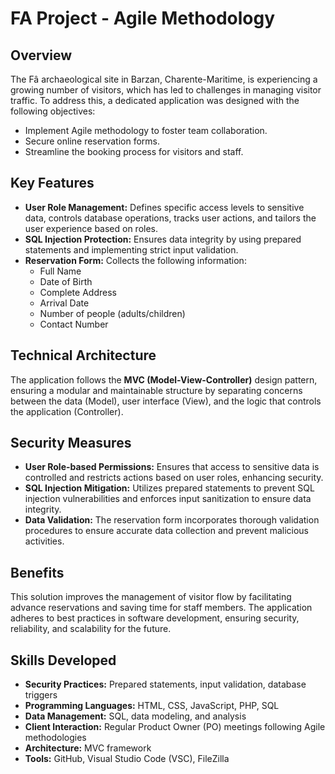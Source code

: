 # FA Project - Agile Methodology

## Overview

The Fâ archaeological site in Barzan, Charente-Maritime, is experiencing a growing number of visitors, which has led to challenges in managing visitor traffic. To address this, a dedicated application was designed with the following objectives:

- Implement Agile methodology to foster team collaboration.
- Secure online reservation forms.
- Streamline the booking process for visitors and staff.

## Key Features

- **User Role Management:** Defines specific access levels to sensitive data, controls database operations, tracks user actions, and tailors the user experience based on roles.
- **SQL Injection Protection:** Ensures data integrity by using prepared statements and implementing strict input validation.
- **Reservation Form:** Collects the following information:
  - Full Name
  - Date of Birth
  - Complete Address
  - Arrival Date
  - Number of people (adults/children)
  - Contact Number

## Technical Architecture

The application follows the **MVC (Model-View-Controller)** design pattern, ensuring a modular and maintainable structure by separating concerns between the data (Model), user interface (View), and the logic that controls the application (Controller).

## Security Measures

- **User Role-based Permissions:** Ensures that access to sensitive data is controlled and restricts actions based on user roles, enhancing security.
- **SQL Injection Mitigation:** Utilizes prepared statements to prevent SQL injection vulnerabilities and enforces input sanitization to ensure data integrity.
- **Data Validation:** The reservation form incorporates thorough validation procedures to ensure accurate data collection and prevent malicious activities.

## Benefits

This solution improves the management of visitor flow by facilitating advance reservations and saving time for staff members. The application adheres to best practices in software development, ensuring security, reliability, and scalability for the future.

## Skills Developed

- **Security Practices:** Prepared statements, input validation, database triggers
- **Programming Languages:** HTML, CSS, JavaScript, PHP, SQL
- **Data Management:** SQL, data modeling, and analysis
- **Client Interaction:** Regular Product Owner (PO) meetings following Agile methodologies
- **Architecture:** MVC framework
- **Tools:** GitHub, Visual Studio Code (VSC), FileZilla
